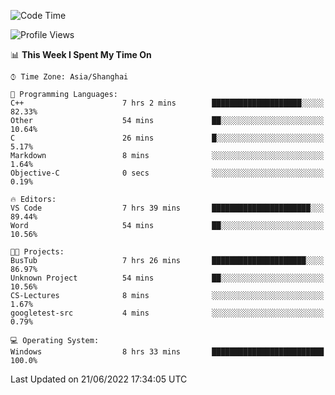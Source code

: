 <!--START_SECTION:waka-->
![Code Time](http://img.shields.io/badge/Code%20Time-134%20hrs%2058%20mins-blue)

![Profile Views](http://img.shields.io/badge/Profile%20Views-0-blue)

📊 **This Week I Spent My Time On** 

```text
⌚︎ Time Zone: Asia/Shanghai

💬 Programming Languages: 
C++                      7 hrs 2 mins        ████████████████████░░░░░   82.33% 
Other                    54 mins             ██░░░░░░░░░░░░░░░░░░░░░░░   10.64% 
C                        26 mins             █░░░░░░░░░░░░░░░░░░░░░░░░   5.17% 
Markdown                 8 mins              ░░░░░░░░░░░░░░░░░░░░░░░░░   1.64% 
Objective-C              0 secs              ░░░░░░░░░░░░░░░░░░░░░░░░░   0.19%

🔥 Editors: 
VS Code                  7 hrs 39 mins       ██████████████████████░░░   89.44% 
Word                     54 mins             ██░░░░░░░░░░░░░░░░░░░░░░░   10.56%

🐱‍💻 Projects: 
BusTub                   7 hrs 26 mins       █████████████████████░░░░   86.97% 
Unknown Project          54 mins             ██░░░░░░░░░░░░░░░░░░░░░░░   10.56% 
CS-Lectures              8 mins              ░░░░░░░░░░░░░░░░░░░░░░░░░   1.67% 
googletest-src           4 mins              ░░░░░░░░░░░░░░░░░░░░░░░░░   0.79%

💻 Operating System: 
Windows                  8 hrs 33 mins       █████████████████████████   100.0%

```


 Last Updated on 21/06/2022 17:34:05 UTC
<!--END_SECTION:waka-->